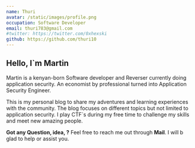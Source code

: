 ```yaml
---
name: Thuri
avatar: /static/images/profile.png
occupation: Software Developer
email: thuri783@gmail.com
#twitter: https://twitter.com/0xhexski
github: https://github.com/thuri10
---
```


## Hello, I`m Martin

Martin is a kenyan-born Software developer and Reverser currently doing application security. An economist by professional turned into Application Security Engineer.

This is my personal blog to share my adventures and learning experiences with the community. The blog focuses on different topics but not limited to application security. I play CTF`s during my free time to challenge my skills and meet new amazing people.

**Got any Question, idea, ?** Feel free to reach me out through **Mail**. I will b glad to help or assist you.
